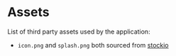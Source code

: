 # Assets

List of third party assets used by the application:

* `icon.png` and `splash.png` both sourced from [stockio](https://www.stockio.com/free-icon/nature-icons-green-trees)